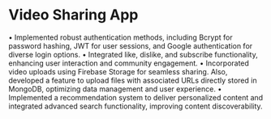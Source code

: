# Video Sharing App
• Implemented robust authentication methods, including Bcrypt for password hashing, JWT for user sessions, and Google
authentication for diverse login options.
• Integrated like, dislike, and subscribe functionality, enhancing user interaction and community engagement.
• Incorporated video uploads using Firebase Storage for seamless sharing. Also, developed a feature to upload files with
associated URLs directly stored in MongoDB, optimizing data management and user experience.
• Implemented a recommendation system to deliver personalized content and integrated advanced search functionality,
improving content discoverability.
